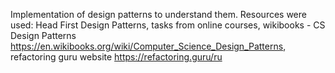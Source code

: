 Implementation of design patterns to understand them.
Resources were used: Head First Design Patterns, tasks from online courses, wikibooks - CS Design Patterns https://en.wikibooks.org/wiki/Computer_Science_Design_Patterns, refactoring guru website https://refactoring.guru/ru